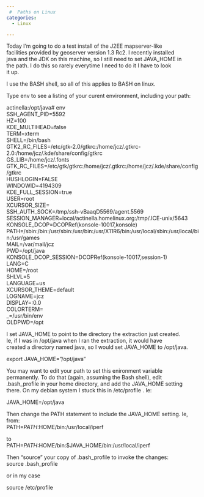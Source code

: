```yaml
---
 #  Paths on Linux
categories:
  - Linux

---
```

Today I&#8217;m going to do a test install of the J2EE mapserver-like  
facilities provided by geoserver version 1.3 Rc2. I recently installed  
java and the JDK on this machine, so I still need to set JAVA_HOME in  
the path. I do this so rarely everytime I need to do it I have to look  
it up.

I use the BASH shell, so all of this applies to BASH on linux.

Type env to see a listing of your curent environment, including your path:

actinella:/opt/java# env  
SSH\_AGENT\_PID=5592  
HZ=100  
KDE_MULTIHEAD=false  
TERM=xterm  
SHELL=/bin/bash  
GTK2\_RC\_FILES=/etc/gtk-2.0/gtkrc:/home/jcz/.gtkrc-2.0:/home/jcz/.kde/share/config/gtkrc  
GS_LIB=/home/jcz/.fonts  
GTK\_RC\_FILES=/etc/gtk/gtkrc:/home/jcz/.gtkrc:/home/jcz/.kde/share/config/gtkrc  
HUSHLOGIN=FALSE  
WINDOWID=4194309  
KDE\_FULL\_SESSION=true  
USER=root  
XCURSOR_SIZE=  
SSH\_AUTH\_SOCK=/tmp/ssh-vBaaqD5569/agent.5569  
SESSION_MANAGER=local/actinella.homelinux.org:/tmp/.ICE-unix/5643  
KONSOLE_DCOP=DCOPRef(konsole-10017,konsole)  
PATH=/sbin:/bin:/usr/sbin:/usr/bin:/usr/X11R6/bin:/usr/local/sbin:/usr/local/bin:/usr/games  
MAIL=/var/mail/jcz  
PWD=/opt/java  
KONSOLE\_DCOP\_SESSION=DCOPRef(konsole-10017,session-1)  
LANG=C  
HOME=/root  
SHLVL=5  
LANGUAGE=us  
XCURSOR_THEME=default  
LOGNAME=jcz  
DISPLAY=:0.0  
COLORTERM=  
_=/usr/bin/env  
OLDPWD=/opt

I set JAVA_HOME to point to the directory the extraction just created.  
Ie, if I was in /opt/java when I ran the extraction, it would have  
created a directory named java, so I would set JAVA_HOME to /opt/java. 

export JAVA_HOME=&#8221;/opt/java&#8221;

You may want to edit your path to set this enironment variable  
permanently. To do that (again, assuming the Bash shell), edit  
.bash\_profile in your home directory, and add the JAVA\_HOME setting  
there. On my debian system I stuck this in /etc/profile . Ie:

JAVA_HOME=/opt/java

Then change the PATH statement to include the JAVA_HOME setting. Ie, from:  
PATH=$PATH:$HOME/bin:/usr/local/iperf

to  
PATH=$PATH:$HOME/bin:$JAVA_HOME/bin:/usr/local/iperf

Then &#8220;source&#8221; your copy of .bash_profile to invoke the changes:  
source .bash_profile 

or in my case

source /etc/profile

